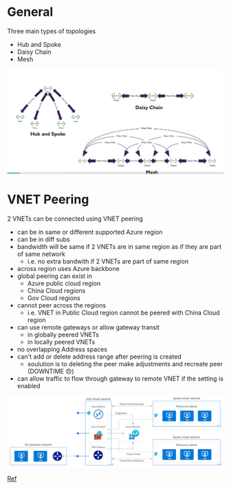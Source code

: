 # General

Three main types of topologies

* Hub and Spoke
* Daisy Chain
* Mesh


![image topology](./img/azure-topology.png)

# VNET Peering

2 VNETs can be connected using VNET peering

* can be in same or different supported Azure region
* can be in diff subs
* bandwidth will be same if 2 VNETs are in same region as if they are part of same network 
    * i.e. no extra bandwith if 2 VNETs are part of same region
* across region uses Azure backbone
* global peering can exist in 
    * Azure public cloud region
    * China Cloud regions
    * Gov Cloud regions
* cannot peer across the regions
    * i.e. VNET in Public Cloud region cannot be peered with China Cloud region
* can use remote gateways or allow gateway transit
    * in globally peered VNETs
    * in locally peered VNETs
* no overlapping Address spaces
* can't add or delete address range after peering is created
    * soulution is to deleting the peer make adjustments and recreate peer (DOWNTIME 😞)
* can allow traffic to flow through gateway to remote VNET if the setting is enabled


![image hub-spoke-peering](./img/hub-spoke-peering.png)

[Ref](https://docs.microsoft.com/en-us/azure/architecture/reference-architectures/hybrid-networking/hub-spoke)

